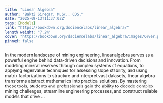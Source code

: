 ```yaml
---
title: "Linear Algebra"
author: "Bakti Siregar, M.Sc., CDS."
date: "2025-09-13T11:37:02Z"
tags: [Models]
link: "https://bookdown.org/dsciencelabs/linear_algebra/"
length_weight: "7.2%"
cover: "https://bookdown.org/dsciencelabs/linear_algebra/images/Cover.png"
pinned: false
---
```


In the modern landscape of mining engineering, linear algebra serves as a powerful engine behind data-driven decisions and innovation. From modeling mineral reserves through complex systems of equations, to applying eigenvalue techniques for assessing slope stability, and using matrix factorizations to structure and interpret vast datasets, linear algebra transforms abstract mathematics into practical solutions. By mastering these tools, students and professionals gain the ability to decode complex mining challenges, streamline engineering processes, and construct reliable models that drive ...
